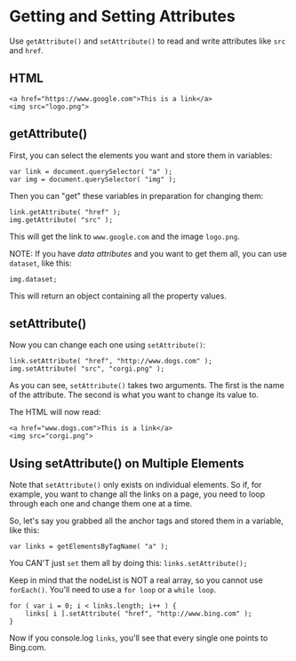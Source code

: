 # Getting and Setting Attributes

Use `getAttribute()` and `setAttribute()` to read and write attributes like `src` and `href`.

## HTML

```
<a href="https://www.google.com">This is a link</a>
<img src="logo.png">
```

## getAttribute()

First, you can select the elements you want and store them in variables:

```
var link = document.querySelector( "a" );
var img = document.querySelector( "img" );
```

Then you can "get" these variables in preparation for changing them:

```
link.getAttribute( "href" );
img.getAttribute( "src" );
```

This will get the link to `www.google.com` and the image `logo.png`.

NOTE: If you have *data attributes* and you want to get them all, you can use `dataset`, like this:

```
img.dataset;
```

This will return an object containing all the property values.


## setAttribute()

Now you can change each one using `setAttribute()`:

```
link.setAttribute( "href", "http://www.dogs.com" );
img.setAttribute( "src", "corgi.png" );
```

As you can see, `setAttribute()` takes two arguments. The first is the name of the attribute. The second is what you want to change its value to.

The HTML will now read:

```
<a href="www.dogs.com">This is a link</a>
<img src="corgi.png">
```

## Using setAttribute() on Multiple Elements

Note that `setAttribute()` only exists on individual elements. So if, for example, you want to change all the links on a page, you need to loop through each one and change them one at a time.

So, let's say you grabbed all the anchor tags and stored them in a variable, like this:

`var links = getElementsByTagName( "a" );`

You CAN'T just `set` them all by doing this: `links.setAttribute();`

Keep in mind that the nodeList is NOT a real array, so you cannot use `forEach()`. You'll need to use a `for loop` or a `while loop`.

```
for ( var i = 0; i < links.length; i++ ) {
	links[ i ].setAttribute( "href", "http://www.bing.com" );
}
```

Now if you console.log `links`, you'll see that every single one points to Bing.com.


##
